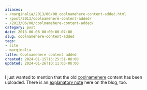 ```yaml
---
aliases:
- /marginalia/2013/06/08_coolnamehere-content-added.html
- /post/2013/coolnamehere-content-added/
- /2013/06/08/coolnamehere-content-added/
category: post
date: 2013-06-08 00:00:00-07:00
slug: coolnamehere-content-added
tags:
- site
- marginalia
title: Coolnamehere content added
created: 2024-01-15T15:25:51-08:00
updated: 2024-01-26T10:11:03-08:00
---
```


I just wanted to mention that the old [coolnamehere](../../../card/coolnamehere.md) content has
been uploaded. There is an [explanatory note](coolnamehere-random-geekery.md) here on the blog, too.
